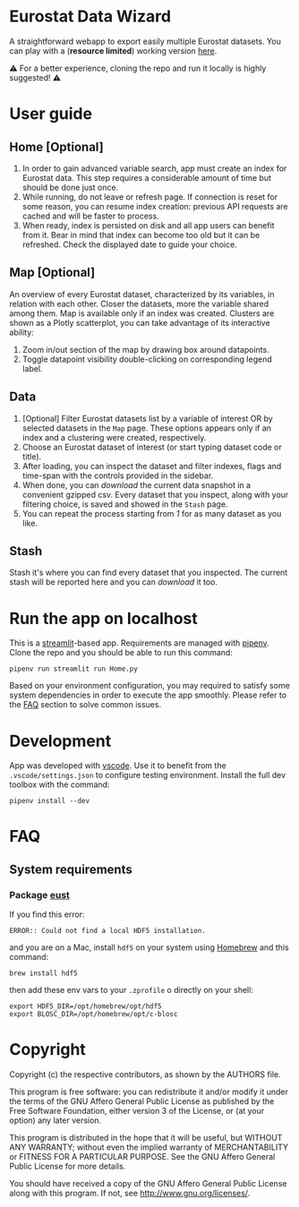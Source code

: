 # Eurostat Data Wizard
A straightforward webapp to export easily multiple Eurostat datasets. You can play with a (**resource limited**) working version [here](https://eurostat-datawizard.streamlit.app).

⚠️ For a better experience, cloning the repo and run it locally is highly suggested! ⚠️

# User guide
## Home [Optional]
1. In order to gain advanced variable search, app must create an index for Eurostat data. This step requires a considerable amount of time but should be done just once. 
2. While running, do not leave or refresh page. If connection is reset for some reason, you can resume index creation: previous API requests are cached and will be faster to process.
3. When ready, index is persisted on disk and all app users can benefit from it. Bear in mind that index can become too old but it can be refreshed. Check the displayed date to guide your choice.

## Map [Optional]
An overview of every Eurostat dataset, characterized by its variables, in relation with each other. Closer the datasets, more the variable shared among them. Map is available only if an index was created. Clusters are shown as a Plotly scatterplot, you can take advantage of its interactive ability:
1. Zoom in/out section of the map by drawing box around datapoints.
2. Toggle datapoint visibility double-clicking on corresponding legend label.

## Data
1. [Optional] Filter Eurostat datasets list by a variable of interest OR by selected datasets in the `Map` page. These options appears only if an index and a clustering were created, respectively.
2. Choose an Eurostat dataset of interest (or start typing dataset code or title).
3. After loading, you can inspect the dataset and filter indexes, flags and time-span with the controls provided in the sidebar.
4. When done, you can _download_ the current data snapshot in a convenient gzipped csv. Every dataset that you inspect, along with your filtering choice, is saved and showed in the `Stash` page. 
5. You can repeat the process starting from _1_ for as many dataset as you like.

## Stash
Stash it's where you can find every dataset that you inspected. The current stash will be reported here and you can _download_ it too.

# Run the app on localhost
This is a [streamlit](https://streamlit.io/)-based app. Requirements are managed with [pipenv](https://pipenv.pypa.io/). 
Clone the repo and you should be able to run this command:
```
pipenv run streamlit run Home.py
```
Based on your environment configuration, you may required to satisfy some system dependencies in order to execute the app smoothly. Please refer to the [FAQ](#FAQ) section to solve common issues.

# Development
App was developed with [vscode](https://code.visualstudio.com/). Use it to benefit from the `.vscode/settings.json` to configure testing environment.
Install the full dev toolbox with the command:
```
pipenv install --dev
```

# FAQ
## System requirements
### Package [eust](https://github.com/rasmuse/eust)
If you find this error:
```
ERROR:: Could not find a local HDF5 installation.
```
and you are on a Mac, install `hdf5` on your system using [Homebrew](https://brew.sh/) and this command:
```
brew install hdf5
```
then add these env vars to your `.zprofile` o directly on your shell:
```
export HDF5_DIR=/opt/homebrew/opt/hdf5
export BLOSC_DIR=/opt/homebrew/opt/c-blosc
```

# Copyright
Copyright (c) the respective contributors, as shown by the AUTHORS file.

This program is free software: you can redistribute it and/or modify
it under the terms of the GNU Affero General Public License as published
by the Free Software Foundation, either version 3 of the License, or
(at your option) any later version.

This program is distributed in the hope that it will be useful,
but WITHOUT ANY WARRANTY; without even the implied warranty of
MERCHANTABILITY or FITNESS FOR A PARTICULAR PURPOSE.  See the
GNU Affero General Public License for more details.

You should have received a copy of the GNU Affero General Public License
along with this program.  If not, see <http://www.gnu.org/licenses/>.
